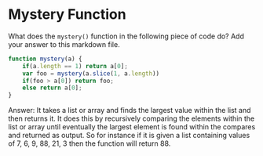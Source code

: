 # Mystery Function

What does the `mystery()` function in the following piece of code do? Add your
answer to this markdown file.

```javascript
function mystery(a) {
    if(a.length == 1) return a[0];
    var foo = mystery(a.slice(1, a.length))
    if(foo > a[0]) return foo;
    else return a[0];
}
```

Answer: It takes a list or array and finds the largest value within the list and then returns it. It does this by recursively comparing the elements within the list or array until
eventually the largest element is found within the compares and returned as output. So for instance if it is given a list containing values of 7, 6, 9, 88, 21, 3 then the function will 
return 88.
